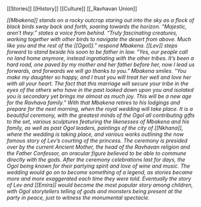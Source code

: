 [[Stories]]
[[History]]
[[Culture]]
[[_Ravhavan Union]]

*[[Mbakena]] stands on a rocky outcrop staring out into the sky as a flock of black birds sway back and forth, soaring towards the horizon. “Majestic, aren’t they.” states a voice from behind. “Truly fascinating creatures, working together with other birds to navigate the desert from above. Much like you and the rest of the [[Ogol]].” respond Mbakena. [[Lev]] steps forward to stand beside his soon to be father in law. “Yes, our people call no land home anymore, instead ingratiating with the other tribes. It’s been a hard road, one paved by my mother and her father before her, now I lead us forwards, and forwards we will go thanks to you.” Mbakena smiles. “You make my daughter so happy, and I trust you will treat her well and love her with all your heart. The fact that this marriage will secure your tribe in the eyes of the others who have in the past looked down upon you and isolated you is secondary yet brings me almost as much joy. This will be a new age for the Ravhava family.” With that Mbakena retires to his lodgings and prepare for the next morning, when the royal wedding will take place. It is a beautiful ceremony, with the greatest minds of the Ogol all contributing gifts to the set, various sculptures featuring the likenesses of Mbakena and his family, as well as past Ogol leaders, paintings of the city of [[Nkhana]], where the wedding is taking place, and various works outlining the now famous story of Lev’s courting of the princess. The ceremony is presided over by the current Ancient Mother, the head of the Ravhavan religion and the Father Confessor, an oracular figure believed to be able to commune directly with the gods. After the ceremony celebrations last for days, the Ogol being known for their partying spirit and love of wine and music. The wedding would go on to become something of a legend, as stories became more and more exaggerated each time they were told. Eventually the story of Lev and [[Emira]] would become the most popular story among children, with Ogol storytellers telling of gods and monsters being present at the party in peace, just to witness the monumental spectacle.*